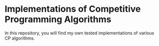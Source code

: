 # Implementations of Competitive Programming Algorithms
In this repository, you will find my own tested implementations of various CP algorithms.
